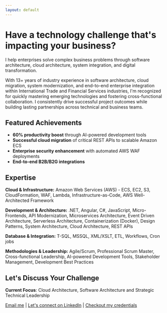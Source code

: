 ```yaml
---
layout: default 
---
```


# Have a technology challenge that's impacting your business?

I help enterprises solve complex business problems through software architecture, cloud architecture, system integration, and digital transformation.

With 13+ years of industry experience in software architecture, cloud migration, system modernization, and end-to-end enterprise integration within International Trade and Financial Services industries, I'm recognized for quickly mastering emerging technologies and fostering cross-functional collaboration. I consistently drive successful project outcomes while building lasting partnerships across technical and business teams.

## Featured Achievements
- **60% productivity boost** through AI-powered development tools
- **Successful cloud migration** of critical REST APIs to scalable Amazon ECS  
- **Enterprise security enhancement** with automated AWS WAF deployments
- **End-to-end B2B/B2G integrations**

## Expertise

**Cloud & Infrastructure:** Amazon Web Services (AWS) - ECS, EC2, S3, CloudFormation, WAF, Lambda, Infrastructure-as-Code, AWS Well-Architected Framework

**Development & Architecture:** .NET, Angular, C#, JavaScript, Micro-Frontends, API Modernization, Microservices Architecture, Event Driven Architecture, Serverless Architecture, Containerization (Docker), Design Patterns, System Architecture, Cloud Architecture, REST APIs

**Database & Integration:** T-SQL, MSSQL, XML/XSLT, ETL, Workflows, Cron jobs

**Methodologies & Leadership:** Agile/Scrum, Professional Scrum Master, Cross-functional Leadership, AI-powered Development Tools, Stakeholder Management, Development Best Practices

## Let's Discuss Your Challenge

**Current Focus**: Cloud Architecture, Software Architecture and Strategic Technical Leadership

[Email me](mailto:alakhkaushik@proton.me) | [Let's connect on LinkedIn](https://www.linkedin.com/in/alakhkaushik) | [Checkout my credentials](https://www.credly.com/users/alakhkaushik)
